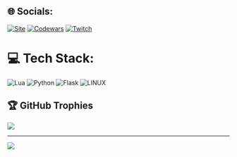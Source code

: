 ## 🌐 Socials:
[![Site](https://img.shields.io/badge/website-000000?style=for-the-badge&logo=About.me&logoColor=white)](https://zydsonek.pl)  [![Codewars](https://img.shields.io/badge/Codewars-B1361E?style=for-the-badge&logo=Codewars&logoColor=white)](https://www.codewars.com/users/Zydsonek) [![Twitch](https://img.shields.io/badge/Twitch-9146FF?style=for-the-badge&logo=twitch&logoColor=white)](https://twitch.tv/xXBalonXx123)

# 💻 Tech Stack:
![Lua](https://img.shields.io/badge/lua-%232C2D72.svg?style=for-the-badge&logo=lua&logoColor=white) ![Python](https://img.shields.io/badge/python-3670A0?style=for-the-badge&logo=python&logoColor=ffdd54) ![Flask](https://img.shields.io/badge/flask-%23000.svg?style=for-the-badge&logo=flask&logoColor=white) ![LINUX](https://img.shields.io/badge/Linux-FCC624?style=for-the-badge&logo=linux&logoColor=black)

## 🏆 GitHub Trophies
![](https://github-profile-trophy.vercel.app/?username=Zydson&theme=radical&no-frame=false&no-bg=true&margin-w=4)

---
[![](https://visitcount.itsvg.in/api?id=Zydson&icon=0&color=0)](https://visitcount.itsvg.in)

